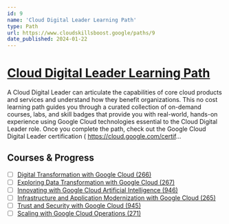 ```yaml
---
id: 9
name: 'Cloud Digital Leader Learning Path'
type: Path
url: https://www.cloudskillsboost.google/paths/9
date_published: 2024-01-22
---
```


# [Cloud Digital Leader Learning Path](https://www.cloudskillsboost.google/paths/9)

A Cloud Digital Leader can articulate the capabilities of core cloud products and services and understand how they benefit organizations. This no cost learning path guides you through a curated collection of on-demand courses, labs, and skill badges that provide you with real-world, hands-on experience using Google Cloud technologies essential to the Cloud Digital Leader role. Once you complete the path, check out the Google Cloud Digital Leader certification (	https://cloud.google.com/certif...

## Courses & Progress

* [ ] [Digital Transformation with Google Cloud (266)](../courses/Digital-Transformation-with-Google-Cloud.md)
* [ ] [Exploring Data Transformation with Google Cloud (267)](../courses/Exploring-Data-Transformation-with-Google-Cloud.md)
* [ ] [Innovating with Google Cloud Artificial Intelligence (946)](../courses/Innovating-with-Google-Cloud-Artificial-Intelligence.md)
* [ ] [Infrastructure and Application Modernization with Google Cloud (265)](../courses/Infrastructure-and-Application-Modernization-with-Google-Cloud.md)
* [ ] [Trust and Security with Google Cloud (945)](../courses/Trust-and-Security-with-Google-Cloud.md)
* [ ] [Scaling with Google Cloud Operations (271)](../courses/Scaling-with-Google-Cloud-Operations.md)

